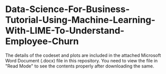 # Data-Science-For-Business-Tutorial-Using-Machine-Learning-With-LIME-To-Understand-Employee-Churn

The details of the codeset and plots are included in the attached Microsoft Word Document (.docx) file in this repository. 
You need to view the file in "Read Mode" to see the contents properly after downloading the same.
